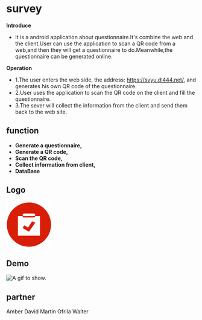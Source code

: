 # survey
**Introduce** 
* It is a android application about questionnaire.It's combine the web and the client.User can use the application to scan a QR code from a web,and then they will get a questionnaire to do.Meanwhile,the questionnaire can be generated online.

**Operation** 
* 1.The user enters the web side, the address: https://svyu.dl444.net/, and generates his own QR code of the questionnaire.
* 2.User uses the application to scan the QR code on the client and fill the questionnaire.
* 3.The sever will collect the information from the client and send them back to the web site.


## function
* **Generate a questionnaire,**
* **Generate a QR code,**
* **Scan the QR code,**
* **Collect information from client,**
* **DataBase**

## Logo
![Svyu icon : a shape of a questionnaire.](https://github.com/Ofrila/survey/blob/master/icon.png)

## Demo
![A gif to show.](https://github.com/Ofrila/survey/blob/master/demo.gif)


## partner
Amber
David
Martin
Ofrila
Walter




